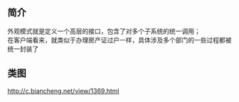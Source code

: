 
## 简介

外观模式就是定义一个高层的接口，包含了对多个子系统的统一调用；  
在客户端看来，就类似于办理房产证过户一样，具体涉及多个部门的一些过程都被统一封装了

## 类图
http://c.biancheng.net/view/1369.html
